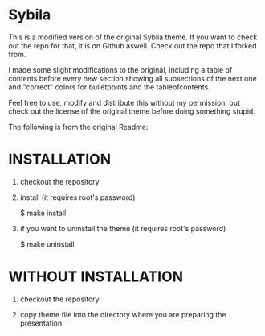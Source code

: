 # Sybila

This is a modified version of the original Sybila theme. If you want to check out the repo for that, it is on Github aswell. Check out the repo that I forked from.

I made some slight modifications to the original, including a table of contents before every new section showing all subsections of the next one and "correct" colors for bulletpoints and the tableofcontents.

Feel free to use, modify and distribute this without my permission, but check out the license of the original theme before doing something stupid.

The following is from the original Readme:

INSTALLATION
================================================================================

1) checkout the repository 

2) install (it requires root's password)

	$ make install

3) if you want to uninstall the theme (it requires root's password)
	
	$ make uninstall

WITHOUT INSTALLATION
================================================================================

1) checkout the repository

2) copy theme file into the directory where you are preparing the presentation
